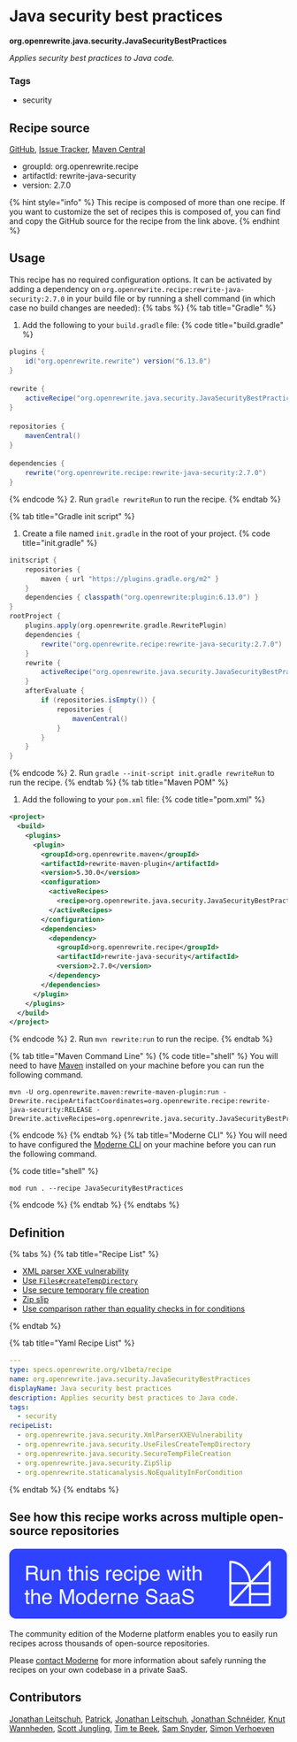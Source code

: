 # Java security best practices

**org.openrewrite.java.security.JavaSecurityBestPractices**

_Applies security best practices to Java code._

### Tags

* security

## Recipe source

[GitHub](https://github.com/openrewrite/rewrite-java-security/blob/main/src/main/resources/META-INF/rewrite/security-bugs.yml), [Issue Tracker](https://github.com/openrewrite/rewrite-java-security/issues), [Maven Central](https://central.sonatype.com/artifact/org.openrewrite.recipe/rewrite-java-security/2.7.0/jar)

* groupId: org.openrewrite.recipe
* artifactId: rewrite-java-security
* version: 2.7.0

{% hint style="info" %}
This recipe is composed of more than one recipe. If you want to customize the set of recipes this is composed of, you can find and copy the GitHub source for the recipe from the link above.
{% endhint %}

## Usage

This recipe has no required configuration options. It can be activated by adding a dependency on `org.openrewrite.recipe:rewrite-java-security:2.7.0` in your build file or by running a shell command (in which case no build changes are needed): 
{% tabs %}
{% tab title="Gradle" %}
1. Add the following to your `build.gradle` file:
{% code title="build.gradle" %}
```groovy
plugins {
    id("org.openrewrite.rewrite") version("6.13.0")
}

rewrite {
    activeRecipe("org.openrewrite.java.security.JavaSecurityBestPractices")
}

repositories {
    mavenCentral()
}

dependencies {
    rewrite("org.openrewrite.recipe:rewrite-java-security:2.7.0")
}
```
{% endcode %}
2. Run `gradle rewriteRun` to run the recipe.
{% endtab %}

{% tab title="Gradle init script" %}
1. Create a file named `init.gradle` in the root of your project.
{% code title="init.gradle" %}
```groovy
initscript {
    repositories {
        maven { url "https://plugins.gradle.org/m2" }
    }
    dependencies { classpath("org.openrewrite:plugin:6.13.0") }
}
rootProject {
    plugins.apply(org.openrewrite.gradle.RewritePlugin)
    dependencies {
        rewrite("org.openrewrite.recipe:rewrite-java-security:2.7.0")
    }
    rewrite {
        activeRecipe("org.openrewrite.java.security.JavaSecurityBestPractices")
    }
    afterEvaluate {
        if (repositories.isEmpty()) {
            repositories {
                mavenCentral()
            }
        }
    }
}
```
{% endcode %}
2. Run `gradle --init-script init.gradle rewriteRun` to run the recipe.
{% endtab %}
{% tab title="Maven POM" %}
1. Add the following to your `pom.xml` file:
{% code title="pom.xml" %}
```xml
<project>
  <build>
    <plugins>
      <plugin>
        <groupId>org.openrewrite.maven</groupId>
        <artifactId>rewrite-maven-plugin</artifactId>
        <version>5.30.0</version>
        <configuration>
          <activeRecipes>
            <recipe>org.openrewrite.java.security.JavaSecurityBestPractices</recipe>
          </activeRecipes>
        </configuration>
        <dependencies>
          <dependency>
            <groupId>org.openrewrite.recipe</groupId>
            <artifactId>rewrite-java-security</artifactId>
            <version>2.7.0</version>
          </dependency>
        </dependencies>
      </plugin>
    </plugins>
  </build>
</project>
```
{% endcode %}
2. Run `mvn rewrite:run` to run the recipe.
{% endtab %}

{% tab title="Maven Command Line" %}
{% code title="shell" %}
You will need to have [Maven](https://maven.apache.org/download.cgi) installed on your machine before you can run the following command.

```shell
mvn -U org.openrewrite.maven:rewrite-maven-plugin:run -Drewrite.recipeArtifactCoordinates=org.openrewrite.recipe:rewrite-java-security:RELEASE -Drewrite.activeRecipes=org.openrewrite.java.security.JavaSecurityBestPractices
```
{% endcode %}
{% endtab %}
{% tab title="Moderne CLI" %}
You will need to have configured the [Moderne CLI](https://docs.moderne.io/moderne-cli/cli-intro) on your machine before you can run the following command.

{% code title="shell" %}
```shell
mod run . --recipe JavaSecurityBestPractices
```
{% endcode %}
{% endtab %}
{% endtabs %}

## Definition

{% tabs %}
{% tab title="Recipe List" %}
* [XML parser XXE vulnerability](../../java/security/xmlparserxxevulnerability.md)
* [Use `Files#createTempDirectory`](../../java/security/usefilescreatetempdirectory.md)
* [Use secure temporary file creation](../../java/security/securetempfilecreation.md)
* [Zip slip](../../java/security/zipslip.md)
* [Use comparison rather than equality checks in for conditions](../../staticanalysis/noequalityinforcondition.md)

{% endtab %}

{% tab title="Yaml Recipe List" %}
```yaml
---
type: specs.openrewrite.org/v1beta/recipe
name: org.openrewrite.java.security.JavaSecurityBestPractices
displayName: Java security best practices
description: Applies security best practices to Java code.
tags:
  - security
recipeList:
  - org.openrewrite.java.security.XmlParserXXEVulnerability
  - org.openrewrite.java.security.UseFilesCreateTempDirectory
  - org.openrewrite.java.security.SecureTempFileCreation
  - org.openrewrite.java.security.ZipSlip
  - org.openrewrite.staticanalysis.NoEqualityInForCondition

```
{% endtab %}
{% endtabs %}

## See how this recipe works across multiple open-source repositories

[![Moderne Link Image](/.gitbook/assets/ModerneRecipeButton.png)](https://app.moderne.io/recipes/org.openrewrite.java.security.JavaSecurityBestPractices)

The community edition of the Moderne platform enables you to easily run recipes across thousands of open-source repositories.

Please [contact Moderne](https://moderne.io/product) for more information about safely running the recipes on your own codebase in a private SaaS.

## Contributors
[Jonathan Leitschuh](mailto:jonathan.leitschuh@gmail.com), [Patrick](mailto:patway99@gmail.com), [Jonathan Leitschuh](mailto:Jonathan.Leitschuh@gmail.com), [Jonathan Schnéider](mailto:jkschneider@gmail.com), [Knut Wannheden](mailto:knut@moderne.io), [Scott Jungling](mailto:scott@moderne.io), [Tim te Beek](mailto:timtebeek@gmail.com), [Sam Snyder](mailto:sam@moderne.io), [Simon Verhoeven](mailto:verhoeven.simon@gmail.com)
